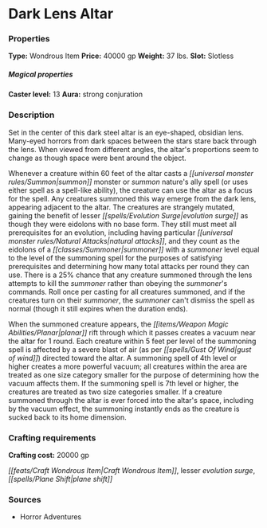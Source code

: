﻿---
Title: "Dark Lens Altar"
Type: "Wondrous Item"
Price: "40000 gp"
Weight: "37 lbs."
Slot: "Slotless"
Caster level: "13"
Aura: "strong conjuration"
Description: |
  "Set in the center of this dark steel altar is an eye-shaped, obsidian lens. Many-eyed horrors from dark spaces between the stars stare back through the lens. When viewed from different angles, the altar's proportions seem to change as though space were bent around the object.
  Whenever a creature within 60 feet of the altar casts a _summon monster_ or _summon nature's ally_ spell (or uses either spell as a spell-like ability), the creature can use the altar as a focus for the spell. Any creatures summoned this way emerge from the dark lens, appearing adjacent to the altar. The creatures are strangely mutated, gaining the benefit of _lesser evolution surge_ as though they were eidolons with no base form. They still must meet all prerequisites for an evolution, including having particular natural attacks, and they count as the eidolons of a summoner with a summoner level equal to the level of the summoning spell for the purposes of satisfying prerequisites and determining how many total attacks per round they can use. There is a 25% chance that any creature summoned through the lens attempts to kill the summoner rather than obeying the summoner's commands. Roll once per casting for all creatures summoned, and if the creatures turn on their summoner, the summoner can't dismiss the spell as normal (though it still expires when the duration ends).
  When the summoned creature appears, the planar rift through which it passes creates a vacuum near the altar for 1 round. Each creature within 5 feet per level of the summoning spell is affected by a severe blast of air (as per _gust of wind_) directed toward the altar. A summoning spell of 4th level or higher creates a more powerful vacuum; all creatures within the area are treated as one size category smaller for the purpose of determining how the vacuum affects them. If the summoning spell is 7th level or higher, the creatures are treated as two size categories smaller. If a creature summoned through the altar is ever forced into the altar's space, including by the vacuum effect, the summoning instantly ends as the creature is sucked back to its home dimension."
Crafting cost: "20000 gp"
Sources: "['Horror Adventures']"
---

# Dark Lens Altar

### Properties

**Type:** Wondrous Item **Price:** 40000 gp **Weight:** 37 lbs. **Slot:** Slotless

##### Magical properties

**Caster level:** 13 **Aura:** strong conjuration

### Description

Set in the center of this dark steel altar is an eye-shaped, obsidian lens. Many-eyed horrors from dark spaces between the stars stare back through the lens. When viewed from different angles, the altar's proportions seem to change as though space were bent around the object.

Whenever a creature within 60 feet of the altar casts a _[[universal monster rules/Summon|summon]]_ monster or _summon_ nature's ally spell (or uses either spell as a spell-like ability), the creature can use the altar as a focus for the spell. Any creatures summoned this way emerge from the dark lens, appearing adjacent to the altar. The creatures are strangely mutated, gaining the benefit of lesser _[[spells/Evolution Surge|evolution surge]]_ as though they were eidolons with no base form. They still must meet all prerequisites for an evolution, including having particular _[[universal monster rules/Natural Attacks|natural attacks]]_, and they count as the eidolons of a _[[classes/Summoner|summoner]]_ with a _summoner_ level equal to the level of the summoning spell for the purposes of satisfying prerequisites and determining how many total attacks per round they can use. There is a 25% chance that any creature summoned through the lens attempts to kill the _summoner_ rather than obeying the _summoner_'s commands. Roll once per casting for all creatures summoned, and if the creatures turn on their _summoner_, the _summoner_ can't dismiss the spell as normal (though it still expires when the duration ends).

When the summoned creature appears, the _[[items/Weapon Magic Abilities/Planar|planar]]_ rift through which it passes creates a vacuum near the altar for 1 round. Each creature within 5 feet per level of the summoning spell is affected by a severe blast of air (as per _[[spells/Gust Of Wind|gust of wind]]_) directed toward the altar. A summoning spell of 4th level or higher creates a more powerful vacuum; all creatures within the area are treated as one size category smaller for the purpose of determining how the vacuum affects them. If the summoning spell is 7th level or higher, the creatures are treated as two size categories smaller. If a creature summoned through the altar is ever forced into the altar's space, including by the vacuum effect, the summoning instantly ends as the creature is sucked back to its home dimension.

### Crafting requirements

**Crafting cost:** 20000 gp

_[[feats/Craft Wondrous Item|Craft Wondrous Item]]_, lesser _evolution surge_, _[[spells/Plane Shift|plane shift]]_

### Sources

* Horror Adventures